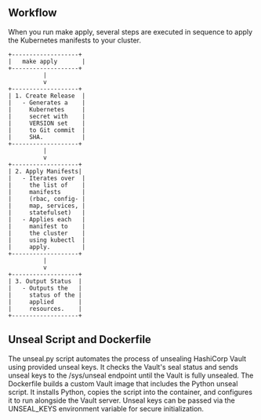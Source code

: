 ## Workflow

When you run make apply, several steps are executed in sequence to apply the Kubernetes manifests to your cluster.

```
+-------------------+
|   make apply       |
+-------------------+
          |
          v
+-------------------+
| 1. Create Release  |
|   - Generates a    |
|     Kubernetes     |
|     secret with    |
|     VERSION set    |
|     to Git commit  |
|     SHA.           |
+-------------------+
          |
          v
+-------------------+
| 2. Apply Manifests|
|   - Iterates over  |
|     the list of    |
|     manifests      |
|     (rbac, config- |
|     map, services, |
|     statefulset)   |
|   - Applies each   |
|     manifest to    |
|     the cluster    |
|     using kubectl  |
|     apply.         |
+-------------------+
          |
          v
+-------------------+
| 3. Output Status  |
|   - Outputs the   |
|     status of the |
|     applied       |
|     resources.    |
+-------------------+
```

## Unseal Script and Dockerfile

The unseal.py script automates the process of unsealing HashiCorp Vault using provided unseal keys. It checks the Vault's seal status and sends unseal keys to the /sys/unseal endpoint until the Vault is fully unsealed.
The Dockerfile builds a custom Vault image that includes the Python unseal script. It installs Python, copies the script into the container, and configures it to run alongside the Vault server. Unseal keys can be passed via the UNSEAL_KEYS environment variable for secure initialization.

